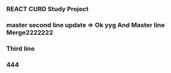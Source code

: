 ### REACT CURD Study Project
### master second line update => Ok yyg And Master line Merge2222222
### Third line
### 444

